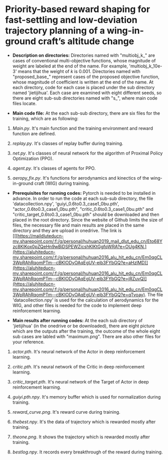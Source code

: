 # Priority-based reward shaping for fast-settling and low-deviation trajectory planning of a wing-in-ground craft’s altitude change


* **Description on directories:**  Directories named with "multiobj_k_" are cases of conventional multi-objective functions, whose magnitude of weight are labeled at the end of the name. For example, 'multiobj_k_10e-3' means that the weight of $k$ is 0.001. Directories named with "proposed_base_" represent cases of the proposed objective function, whose magnitude of coefficient is written at the end of the name. At each directory, code for each case is placed under the sub directory named 'jietijihua'. Each case are examined with eight different seeds, so there are eight sub-sub directories named with "s_", where main code files locate.

* **Main code file:** At the each sub-sub directory, there are six files for the training, which are as following:
1. *Main.py*. It's main function and the training environment and reward function are defined. 

2. *replay.py*. It's classes of replay buffer during training.

3. *net.py*. It's classes of neural network for the algorithm of Proximal Policy Optimization (PPO).

4. *agent.py*. It's classes of agents for PPO.

5. *aeropy_fix.py*. It's functions for aerodynamics and kinectics of the wing-in-ground craft (WIG) during training.

* **Prerequisites for running codes:**  Pytorch is needed to be installed in advance. In order to run the code at each sub-sub directory, the file 'datacollection.npy', 'guiyi_0.6to0.3_case1_0bu.pth', "actor_0.6to0.3_case1_0bu.pth", "critic_0.6to0.3_case1_0bu.pth" and "critic_target_0.6to0.3_case1_0bu.pth" should be downloaded and then placed in the root directory. Since the website of Github limits the size of files, the necessary file and main results are placed in the same directory and they are upload in onedrive. The link is [[[https://maildluteducn-my.sharepoint.com/:f:/g/personal/huhuan2019_mail_dlut_edu_cn/Eto68Yzc8KlKox0pZQeHn9wBiDSPEWZicshKlKtGgfqWRA?e=OUg4KN.](https://aluhiteducn-my.sharepoint.com/:f:/g/personal/huhuan2016_alu_hit_edu_cn/Em0qgCL3WpRAhRqomPTm--cBKIODyOAqEgUV-eib3FYbGQ?e=aHzlMD)](https://aluhiteducn-my.sharepoint.com/:f:/g/personal/huhuan2016_alu_hit_edu_cn/Em0qgCL3WpRAhRqomPTm--cBKIODyOAqEgUV-eib3FYbGQ?e=jRZuvQ)](https://aluhiteducn-my.sharepoint.com/:f:/g/personal/huhuan2016_alu_hit_edu_cn/Em0qgCL3WpRAhRqomPTm--cBKIODyOAqEgUV-eib3FYbGQ?e=qTvoay). The file 'datacollection.npy' is used for the calculation of aerodynamics for the WIG, and other files is needed for the code to implement deep reinforcement learning.

* **Main results after running codes:** At the each sub directory of 'jietijihua' (in the onedrive or be downloaded), there are eight picture which are the outputs after the training, the outcome of the whole eight sub cases are labled with "maximum.png". There are also other files for your reference.

1. *actor.pth*. It's neural network of the Actor in deep reinforcement learning.

2. *critic.pth*. It's neural network of the Critic in deep reinforcement learning.

3. *critic_target.pth*. It's neural network of the Target of Actor in deep reinforcement learning.

4. *guiyi.pth.npy*. It's memory buffer which is used for normalization during training.

6. *reward_curve.png*. It's reward curve during training.

7. *thebest.npy*. It's the data of trajectory which is rewarded mostly after training.

8. *theone.png*. It shows the trajectory which is rewarded mostly after training.

9. *bestlog.npy*. It records every breakthrough of the reward during training.
